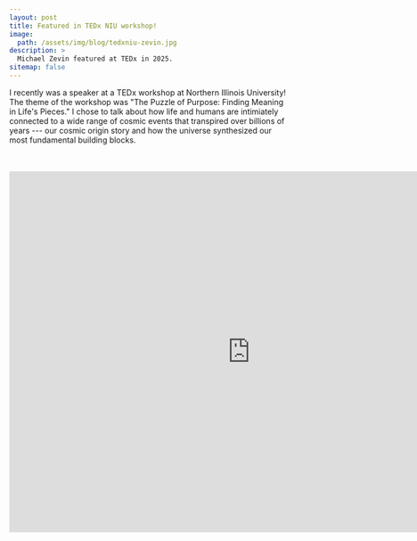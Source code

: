 ```yaml
---
layout: post
title: Featured in TEDx NIU workshop!
image:
  path: /assets/img/blog/tedxniu-zevin.jpg
description: >
  Michael Zevin featured at TEDx in 2025.
sitemap: false
---
```


I recently was a speaker at a TEDx workshop at Northern Illinois University! The theme of the workshop was "The Puzzle of Purpose: Finding Meaning in Life's Pieces." I chose to talk about how life and humans are intimiately connected to a wide range of cosmic events that transpired over billions of years --- our cosmic origin story and how the universe synthesized our most fundamental building blocks.
<br><br><br>

<center>
<iframe width="864" height="648" src="https://www.youtube.com/embed/_GD_giPVhv4?si=i3y_iw0XBAqKL0mp" title="YouTube video player" frameborder="0" allow="accelerometer; autoplay; clipboard-write; encrypted-media; gyroscope; picture-in-picture; web-share" referrerpolicy="strict-origin-when-cross-origin" allowfullscreen></iframe>
</center>
